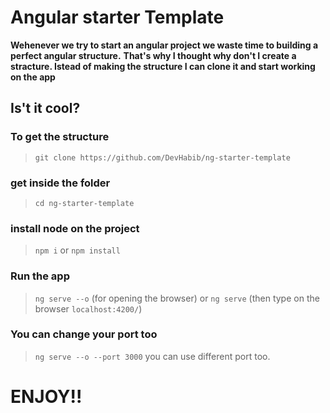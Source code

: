# Angular starter Template

**Wehenever we try to start an angular project we waste time to building a perfect angular structure.**
**That's why I thought why don't I create a stracture. Istead of making the structure I can clone it and start working on the app**
## Is't it cool?

### To get the structure
>`git clone https://github.com/DevHabib/ng-starter-template`
### get inside the folder
>`cd ng-starter-template`

### install node on the project
> `npm i` or `npm install`

### Run the app
>`ng serve --o` (for opening the browser) or `ng serve` (then type on the browser `localhost:4200/`)
### You can change your port too
>`ng serve --o --port 3000` you can use different port too.

# ENJOY!!